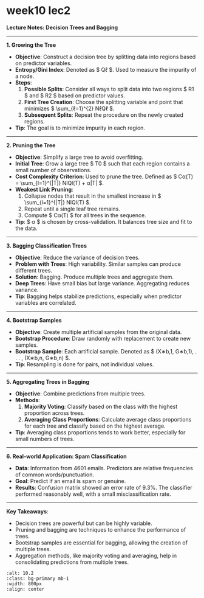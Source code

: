 
# week10 lec2
**Lecture Notes: Decision Trees and Bagging**

---

**1. Growing the Tree**
- **Objective**: Construct a decision tree by splitting data into regions based on predictor variables.
- **Entropy/Gini Index**: Denoted as $ Qℓ $. Used to measure the impurity of a node.
- **Steps**:
  1. **Possible Splits**: Consider all ways to split data into two regions $ R1 $ and $ R2 $ based on predictor values.
  2. **First Tree Creation**: Choose the splitting variable and point that minimizes $ \sum_{ℓ=1}^{2} NℓQℓ $.
  3. **Subsequent Splits**: Repeat the procedure on the newly created regions.
- **Tip**: The goal is to minimize impurity in each region.

---

**2. Pruning the Tree**
- **Objective**: Simplify a large tree to avoid overfitting.
- **Initial Tree**: Grow a large tree $ T0 $ such that each region contains a small number of observations.
- **Cost Complexity Criterion**: Used to prune the tree. Defined as $ Cα(T) = \sum_{l=1}^{|T|} NlQl(T) + α|T| $.
- **Weakest Link Pruning**:
  1. Collapse nodes that result in the smallest increase in $ \sum_{l=1}^{|T|} NlQl(T) $.
  2. Repeat until a single leaf tree remains.
  3. Compute $ Cα(T) $ for all trees in the sequence.
- **Tip**: $ α $ is chosen by cross-validation. It balances tree size and fit to the data.

---

**3. Bagging Classification Trees**
- **Objective**: Reduce the variance of decision trees.
- **Problem with Trees**: High variability. Similar samples can produce different trees.
- **Solution**: Bagging. Produce multiple trees and aggregate them.
- **Deep Trees**: Have small bias but large variance. Aggregating reduces variance.
- **Tip**: Bagging helps stabilize predictions, especially when predictor variables are correlated.

---

**4. Bootstrap Samples**
- **Objective**: Create multiple artificial samples from the original data.
- **Bootstrap Procedure**: Draw randomly with replacement to create new samples.
- **Bootstrap Sample**: Each artificial sample. Denoted as $ (X∗b,1, G∗b,1), . . . , (X∗b,n, G∗b,n) $.
- **Tip**: Resampling is done for pairs, not individual values.

---

**5. Aggregating Trees in Bagging**
- **Objective**: Combine predictions from multiple trees.
- **Methods**:
  1. **Majority Voting**: Classify based on the class with the highest proportion across trees.
  2. **Averaging Class Proportions**: Calculate average class proportions for each tree and classify based on the highest average.
- **Tip**: Averaging class proportions tends to work better, especially for small numbers of trees.

---

**6. Real-world Application: Spam Classification**
- **Data**: Information from 4601 emails. Predictors are relative frequencies of common words/punctuation.
- **Goal**: Predict if an email is spam or genuine.
- **Results**: Confusion matrix showed an error rate of 9.3%. The classifier performed reasonably well, with a small misclassification rate.

---

**Key Takeaways**:
- Decision trees are powerful but can be highly variable.
- Pruning and bagging are techniques to enhance the performance of trees.
- Bootstrap samples are essential for bagging, allowing the creation of multiple trees.
- Aggregation methods, like majority voting and averaging, help in consolidating predictions from multiple trees.

```{image} ./images/lec10.2.png
:alt: 10.2
:class: bg-primary mb-1
:width: 800px
:align: center
```